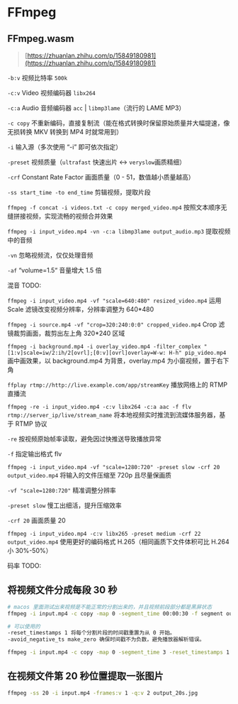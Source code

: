 # FFmpeg

## FFmpeg.wasm

<script setup>
import FFmpeg from '../components/FFmpeg.vue'
</script>

<FFmpeg />

> [https://zhuanlan.zhihu.com/p/15849180981](https://zhuanlan.zhihu.com/p/15849180981)

`-b:v` 视频比特率 `500k`

`-c:v` Video 视频编码器 `libx264`

`-c:a` Audio 音频编码器 `acc` | `libmp3lame`（流行的 LAME MP3）

`-c copy` 不重新编码，直接复制流（能在格式转换时保留原始质量并大幅提速，像无损转换 MKV 转换到 MP4 时就常用到）

`-i` 输入源（多次使用 “-i” 即可依次指定）

`-preset` 视频质量（`ultrafast` 快速出片 <-> `veryslow`画质精细）

`-crf` Constant Rate Factor 画面质量（0 - 51，数值越小质量越高）

`-ss start_time -to end_time` 剪辑视频，提取片段

`ffmpeg -f concat -i videos.txt -c copy merged_video.mp4` 按照文本顺序无缝拼接视频，实现流畅的视频合并效果

`ffmpeg -i input_video.mp4 -vn -c:a libmp3lame output_audio.mp3` 提取视频中的音频

`-vn` 忽略视频流，仅仅处理音频

`-af` “volume=1.5“ 音量增大 1.5 倍

混音 TODO:

`ffmpeg -i input_video.mp4 -vf "scale=640:480" resized_video.mp4` 运用 Scale 滤镜改变视频分辨率，分辨率调整为 640\*480

`ffmpeg -i source.mp4 -vf "crop=320:240:0:0" cropped_video.mp4` Crop 滤镜裁剪画面，裁剪出左上角 320\*240 区域

`ffmpeg -i background.mp4 -i overlay_video.mp4 -filter_complex "[1:v]scale=iw/2:ih/2[ovrl];[0:v][ovrl]overlay=W-w: H-h" pip_video.mp4` 画中画效果，以 background.mp4 为背景，overlay.mp4 为小窗视频，置于右下角

`ffplay rtmp://http://live.example.com/app/streamKey` 播放网络上的 RTMP 直播流

`ffmpeg -re -i input_video.mp4 -c:v libx264 -c:a aac -f flv rtmp://server_ip/live/stream_name` 将本地视频实时推流到流媒体服务器，基于 RTMP 协议

`-re` 按视频原始帧率读取，避免因过快推送导致播放异常

`-f` 指定输出格式 flv

`ffmpeg -i input_video.mp4 -vf "scale=1280:720" -preset slow -crf 20 output_video.mp4` 将输入的文件压缩至 720p 且尽量保画质

`-vf "scale=1280:720"` 精准调整分辨率

`-preset slow` 慢工出细活，提升压缩效率

`-crf 20` 画面质量 20

`ffmpeg -i input_video.mp4 -c:v libx265 -preset medium -crf 22 output_video.mp4` 使用更好的编码格式 H.265（相同画质下文件体积可比 H.264 小 30%-50%）

码率 TODO:

## 将视频文件分成每段 30 秒

```sh
# macos 里面测试出来视频是不能正常的分割出来的，并且视频前段部分都是黑屏状态
ffmpeg -i input.mp4 -c copy -map 0 -segment_time 00:00:30 -f segment output%03d.mp4

# 可以使用的
-reset_timestamps 1 将每个分割片段的时间戳重置为从 0 开始。
-avoid_negative_ts make_zero 确保时间戳不为负数，避免播放器解析错误。

ffmpeg -i input.mp4 -c copy -map 0 -segment_time 3 -reset_timestamps 1 -avoid_negative_ts make_zero -f segment output_%03d.mp4
```

## 在视频文件第 20 秒位置提取一张图片

```sh
ffmpeg -ss 20 -i input.mp4 -frames:v 1 -q:v 2 output_20s.jpg
```